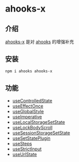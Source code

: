 # ahooks-x

## 介绍

[ahooks-x](https://www.jsdocs.io/package/ahooks-x) 是对 [ahooks](https://ahooks.js.org/zh-CN) 的增强补充

## 安装

```bash
npm i ahooks ahooks-x
```

## 功能

- [useControlledState](./src/use-controlled-state/README.md)
- [useEffectOnce](./src/use-effect-once/README.md)
- [useGlobalStyle](./src/use-global-style/README.md)
- [useImperative](./src/use-imperative/README.md)
- [useLocalStorageSetState](./src/use-local-storage-set-state/README.md)
- [useLockBodyScroll](./src/use-lock-body-scroll/README.md)
- [useSessionStorageSetState](./src/use-session-storage-set-state/README.md)
- [useSetStatePlugin](./src/use-set-state-plugin/README.md)
- [useSteps](./src/use-steps/README.md)
- [useStrictInput](./src/use-strict-input/README.md)
- [useUrlState](./src/use-url-state/README.md)
